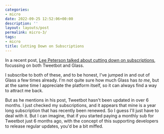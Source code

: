 ```yaml
---
categories:
- micro
date: 2022-09-25 12:52:06+00:00
description: ''
layout: layouts/post
permalink: micro-3/
tags:
- micro
title: Cutting Down on Subscriptions
---
```


In a recent post, [Lee Peterson talked about cutting down on subscriptions](https://ljpuk.net/2022/09/23/letting-my-glass-and-tweetbot-subscriptions-expire/), focussing on both Tweetbot and Glass.

I subscribe to both of these, and to be honest, I've jumped in and out of Glass a few times already. I'm not quite sure how much Glass has _to me_, but at the same time I appreciate the platform itself, so it can always find a way to attract me back.

But as he mentions in his post, Tweetbot hasn't been updated in over 6 months. I just checked my subscriptions, and it appears that mine is a year long subscription that has recently been renewed. So I guess I'll just have to deal with it. But I can imagine, that if you started paying a monthly sub for Tweetbot just 6 months ago, with the concept of this supporting developers to release regular updates, you'd be a bit miffed.
